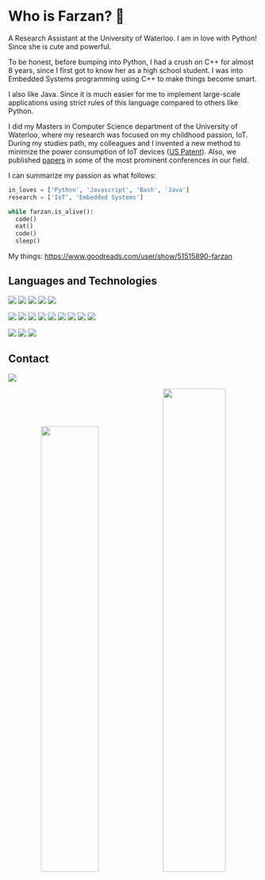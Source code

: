 # Who is Farzan? 🐋

A Research Assistant at the University of Waterloo. I am in love with Python! Since she is cute and powerful. 

To be honest, before bumping into Python, I had a crush on C++ for almost 8 years, since I first got to know her as a high school student. I was into Embedded Systems programming using C++ to make things become smart. 

I also like Java. Since it is much easier for me to implement large-scale applications using strict rules of this language compared to others like Python.

I did my Masters in Computer Science department of the University of Waterloo, where my research was focused on my childhood passion, IoT. During my studies path, my colleagues and I invented a new method to minimize the power consumption of IoT devices ([US Patent](https://patentimages.storage.googleapis.com/a2/38/c3/7013ac293ff7c3/US20210288755A1.pdf)). Also, we published [papers](https://scholar.google.com/citations?hl=en&user=iWgKz8YAAAAJ) in some of the most prominent conferences in our field.

I can summarize my passion as what follows:
‍‍
```python
in_loves = ['Python', 'Javascript', 'Bash', 'Java']
research = ['IoT', 'Embedded Systems']

while farzan.is_alive():
  code()
  eat()
  code()
  sleep()
```

My things:
https://www.goodreads.com/user/show/51515890-farzan

## Languages and Technologies
[![](https://img.shields.io/badge/-python3-grey?style=for-the-badge&logo=python&logoColor=yellow)](https://www.python.org/)
[![](https://img.shields.io/badge/-MySQL-grey?style=for-the-badge&logo=MySQL&logoColor=white)](https://www.mysql.com/)
[![](https://img.shields.io/badge/-bash-grey?style=for-the-badge&logo=windows%20terminal&logoColor=white)](https://www.gnu.org/software/bash/)
[![](https://img.shields.io/badge/-++-grey?style=for-the-badge&logo=C&logoColor=white)]()
[![](https://img.shields.io/badge/-latex-grey?style=for-the-badge&logo=&logoColor=white)]()


[![](https://img.shields.io/badge/-Docker-grey?style=for-the-badge&logo=Docker&logoColor=white)](https://www.docker.com/)
[![](https://img.shields.io/badge/-Git-grey?style=for-the-badge&logo=git&logoColor=white)](https://git-scm.com/)
[![](https://img.shields.io/badge/-Numpy-grey?style=for-the-badge&logo=NumPy&logoColor=white)](https://numpy.org/)
[![](https://img.shields.io/badge/-Pandas-grey?style=for-the-badge&logo=pandas&logoColor=white)](https://pandas.pydata.org/)
[![](https://img.shields.io/badge/-Matplotlib-grey?style=for-the-badge&logo=&logoColor=white)](https://matplotlib.org/)
[![](https://img.shields.io/badge/-PyTorch-grey?style=for-the-badge&logo=PyTorch&logoColor=white)](https://pytorch.org/)
[![](https://img.shields.io/badge/-tkinter-grey?style=for-the-badge&logo=&logoColor=white)]()
[![](https://img.shields.io/badge/-OpenCV-grey?style=for-the-badge&logo=OpenCV&logoColor=white)](https://opencv.org/)
[![](https://img.shields.io/badge/-seaborn-grey?style=for-the-badge&logo=&logoColor=white)](https://seaborn.pydata.org/)

[![](https://img.shields.io/badge/-wireshark-grey?style=for-the-badge&logo=Wireshark&logoColor=white)]()
[![](https://img.shields.io/badge/-hostapd-grey?style=for-the-badge&logo=&logoColor=white)]()
[![](https://img.shields.io/badge/-iperf-grey?style=for-the-badge&logo=&logoColor=white)]()

## Contact
[![](https://img.shields.io/badge/-gmail-grey?style=for-the-badge&logo=gmail&logoColor=white)](mailto:farzan.dehbashi95@gmail.com)



<p align="center">
    <a href="https://leetcode.com/drknzz/"><img width="48%" src="https://leetcode.card.workers.dev/farzanDb?theme=auto&font=source_code_pro&extension=null"></a>
    <a href="https://github.com/drknzz"><img width="50%" src="https://github-readme-stats.vercel.app/api/top-langs/?username=farzan-dehbashi&theme=dark&hide=html,css,cmake,jupyter-notebook,tex,scss&layout=compact&langs_count=5&bg_color=101010&hide_title=true"></a>
</p>

